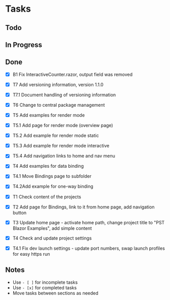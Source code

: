 # Tasks

## Todo

## In Progress

## Done

- [x] B1 Fix InteractiveCounter.razor, output field was removed

- [x] T7 Add versioning information, version 1.1.0
- [x] T7.1 Document handling of versioning information

- [x] T6 Change to central package management

- [x] T5 Add examples for render mode
- [x] T5.1 Add page for render mode (overview page)
- [x] T5.2 Add example for render mode static
- [x] T5.3 Add example for render mode interactive
- [x] T5.4 Add navigation links to home and nav menu

- [x] T4 Add examples for data binding
- [x] T4.1 Move Bindings page to subfolder
- [x] T4.2Add example for one-way binding

- [x] T1 Check content of the projects
- [x] T2 Add page for Bindings, link to it from home page, add navigation button
- [x] T3 Update home page - activate home path, change project title to "PST Blazor Examples", add simple content
- [x] T4 Check and update project settings
- [x] T4.1 Fix dev launch settings - update port numbers, swap launch profiles for easy https run

## Notes

- Use `- [ ]` for incomplete tasks
- Use `- [x]` for completed tasks
- Move tasks between sections as needed
